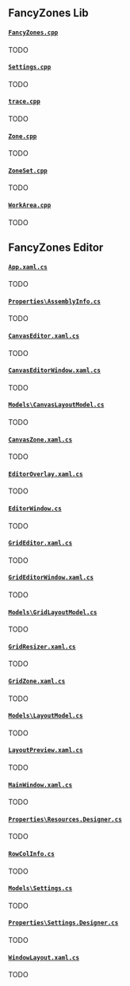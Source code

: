 ## FancyZones Lib

#### [`FancyZones.cpp`](/src/modules/fancyzones/FancyZonesLib/FancyZones.cpp)
TODO

#### [`Settings.cpp`](/src/modules/fancyzones/FancyZonesLib/Settings.cpp)
TODO

#### [`trace.cpp`](/src/modules/fancyzones/FancyZonesLib/trace.cpp)
TODO

#### [`Zone.cpp`](/src/modules/fancyzones/FancyZonesLib/Zone.cpp)
TODO

#### [`ZoneSet.cpp`]()
TODO

#### [`WorkArea.cpp`](/src/modules/fancyzones/FancyZonesLib/WorkArea.cpp)
TODO

## FancyZones Editor

#### [`App.xaml.cs`](/src/modules/fancyzones/editor/FancyZonesEditor/App.xaml.cs)
TODO

#### [`Properties\AssemblyInfo.cs`]()
TODO

#### [`CanvasEditor.xaml.cs`](/src/modules/fancyzones/editor/FancyZonesEditor/CanvasEditor.xaml.cs)
TODO

#### [`CanvasEditorWindow.xaml.cs`](/src/modules/fancyzones/editor/FancyZonesEditor/CanvasEditorWindow.xaml.cs)
TODO

#### [`Models\CanvasLayoutModel.cs`](/src/modules/fancyzones/editor/FancyZonesEditor/Models/CanvasLayoutModel.cs)
TODO

#### [`CanvasZone.xaml.cs`](/src/modules/fancyzones/editor/FancyZonesEditor/CanvasZone.xaml.cs)
TODO

#### [`EditorOverlay.xaml.cs`]()
TODO

#### [`EditorWindow.cs`](/src/modules/fancyzones/editor/FancyZonesEditor/EditorWindow.cs)
TODO

#### [`GridEditor.xaml.cs`](/src/modules/fancyzones/editor/FancyZonesEditor/GridEditor.xaml.cs)
TODO

#### [`GridEditorWindow.xaml.cs`](/src/modules/fancyzones/editor/FancyZonesEditor/GridEditorWindow.xaml.cs)
TODO

#### [`Models\GridLayoutModel.cs`](/src/modules/fancyzones/editor/FancyZonesEditor/Models/GridLayoutModel.cs)
TODO

#### [`GridResizer.xaml.cs`](/src/modules/fancyzones/editor/FancyZonesEditor/GridResizer.xaml.cs)
TODO

#### [`GridZone.xaml.cs`](/src/modules/fancyzones/editor/FancyZonesEditor/GridZone.xaml.cs)
TODO

#### [`Models\LayoutModel.cs`](/src/modules/fancyzones/editor/FancyZonesEditor/Models/LayoutModel.cs)
TODO

#### [`LayoutPreview.xaml.cs`](/src/modules/fancyzones/editor/FancyZonesEditor/LayoutPreview.xaml.cs)
TODO

#### [`MainWindow.xaml.cs`](/src/modules/fancyzones/editor/FancyZonesEditor/MainWindow.xaml.cs)
TODO

#### [`Properties\Resources.Designer.cs`](/src/modules/fancyzones/editor/FancyZonesEditor/Properties/Resources.Designer.cs)
TODO

#### [`RowColInfo.cs`]()
TODO

#### [`Models\Settings.cs`]()
TODO

#### [`Properties\Settings.Designer.cs`](/src/modules/fancyzones/editor/FancyZonesEditor/Properties/Settings.Designer.cs)
TODO

#### [`WindowLayout.xaml.cs`]()
TODO

